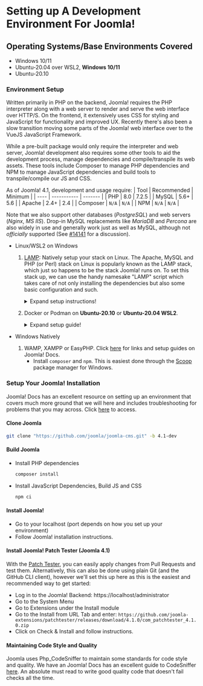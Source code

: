# Setting up A Development Environment For Joomla!

## Operating Systems/Base Environments Covered

- Windows 10/11
- Ubuntu-20.04 over WSL2, **Windows 10/11**
- Ubuntu-20.10

### Environment Setup
Written primarily in PHP on the backend, Joomla! requires the PHP interpreter along with a web server to render and serve the web interface over HTTP/S. On the frontend, it extensively uses CSS for styling and JavaScript for functionality and improved UX. Recently there's also been a slow transition moving some parts of the Joomla! web interface over to the VueJS JavaScript Framework.

While a pre-built package would only require the interpreter and web server, Joomla! development also requires some other tools to aid the development process, manage dependencies and compile/transpile its web assets. These tools include Composer to manage PHP dependencies and NPM to manage JavaScript dependencies and build tools to transpile/compile our JS and CSS.

As of Joomla! 4.1, development and usage require:
| Tool      | Recommended  | Minimum   |
| ----      | -----------  | -------   |
| PHP       | 8.0          | 7.2.5     |
| MySQL     | 5.6+         | 5.6       |
| Apache    | 2.4+         | 2.4       |
| Composer  | `N/A`        | `N/A`     |
| NPM       | `N/A`        | `N/A`     |

Note that we also support other databases (*PostgreSQL*) and web servers (*Nginx*, *MS IIS*). Drop-in MySQL replacements like *MariaDB* and *Percona* are also widely in use and generally work just as well as MySQL, although not _officially_ supported (See [#14141][joomla-mariadb-official-support-thread] for a discussion).


- Linux/WSL2 on Windows

  1. [LAMP][lamp]: Natively setup your stack on Linux.
  The Apache, MySQL and PHP (or Perl) stack on Linux is popularly known as the LAMP stack, which just so happens to be the stack Joomla! runs on. To set this stack up, we can use the handy namesake "LAMP" script which takes care of not only installing the dependencies but also some basic configuration and such.

     <details>
         <summary>Expand setup instructions!</summary>


     ```bash
     git clone "https://github.com/teddysun/lamp.git"
     cd lamp
     # install the lamp stack
     sudo ./lamp.sh --apache_option 1 --db_option 8 --php_option 6 --kodexplorer_option 2 --apache_mod
     ules mod_wsgi,mod_security --php_extensions apcu,xdebug --db_manage_modules phpmyadmin
     # install composer and npm
     sudo apt-get install npm composer -y
     ```

     </details>

     

  2. Docker or Podman on **Ubuntu-20.10** or **Ubuntu-20.04 WSL2**.

     <details>
         <summary>Expand setup guide!</summary>


     ### Setting up an Environment with Podman

     [Podman][podman] is a daemonless container engine for working with OCI Containers on Linux systems. In practice, it can be used as a drop-in replacement for [Docker][docker]. If you want to set up your environment with Docker instead, feel free to replace the installation of Podman with Docker.

     Some of the additions to `~/.bashrc` are only required for WSL2. They may be dropped if you're in a native Linux environment. 

     1. [Install Podman](https://podman.io/getting-started/installation.html)

     2. Get Docker Compose:

        ```bash
        sudo curl -L "https://github.com/docker/compose/releases/download/1.25.4/docker-compose-$(uname -s)-$(uname -m)" -o /usr/local/bin/docker-compose
        sudo chmod +x /usr/local/bin/docker-compose
        ```

     3. Additions to your `~/.bashrc`:

        ```bash
        # set $XDG_RUNTIME_DIR for podman [only WSL2!]
        if [[ -z "$XDG_RUNTIME_DIR" ]]; then
        	export XDG_RUNTIME_DIR=/run/user/$UID
        	if [[ ! -d "$XDG_RUNTIME_DIR" ]]; then
        		export XDG_RUNTIME_DIR=/tmp/$USER-runtime
        		if [[ ! -d "$XDG_RUNTIME_DIR" ]]; then
        			mkdir -m 0700 "$XDG_RUNTIME_DIR"
                 fi
        	fi
        fi
         
        # alias docker to podman
        alias docker=podman
        # custom DOCKER_HOST to work with docker-compose
        export DOCKER_HOST="unix://${XDG_RUNTIME_DIR}/podman/podman.sock"
        
        # get local IP address [only WSL2!]
        get_local_ip_wsl2() {
        	ip addr | grep 'eth0' | grep -Po '(?<=inet )[0-9\.]*(?=/)'
        }
        ```

     4. Podman services that run in both native and WSL2 environments. Need to be started on startup.
        If you're not in a WSl2 environment, you can avoid using these services by enabling the `podman.socket` systemd service with `sudo systemctl enable podman.socket`

        ```bash
        nohup podman system service --time=0 < /dev/null > /dev/null 2>&1 &
        # second service -- use only if you're on WSL2 and run IDE on Windows [onyl WSL2!]
        nohup podman system service --time=0 "tcp:$(get_local_ip_wsl2):8089" < /dev/null > /dev/null 2>&1 &
        ```
      5. Once you clone the Joomla! repo:
         0. `cd` to the Joomla! directory.
         1. Copy the `docker-compose.yml` file from here to the folder.
         2. Spin up the Podman services: `docker-compose up -d`
         3. Visit http://localhost:8012 to check if things work (you should find Joomla! here, served by the `joomla-dev` container).

        </details>

- Windows Natively

  1. WAMP, XAMPP or EasyPHP. Click [here][jdocs-environment] for links and setup guides on Joomla! Docs.
      - Install `composer` and `npm`. This is easiest done through the [Scoop][scoop] package manager for Windows.

### Setup Your Joomla! Installation
Joomla! Docs has an excellent resource on setting up an environment that covers much more ground that we will here and includes troubleshooting for problems that you may across. Click [here][jdocs-env] to access.

#### Clone Joomla

```bash
git clone "https://github.com/joomla/joomla-cms.git" -b 4.1-dev
```
#### Build Joomla
- Install PHP dependencies
   ```bash
   composer install
   ```
- Install JavaScript Dependencies, Build JS and CSS
   ```bash
   npm ci
   ```

#### Install Joomla!
- Go to your localhost (port depends on how you set up your environment)
- Follow Joomla! installation instructions.

#### Install Joomla! Patch Tester (Joomla 4.1)
With the [Patch Tester][joomla-patch-tester], you can easily apply changes from Pull Requests and test them. Alternatively, this can also be done using plain Git (and the GitHub CLI client), however we'll set this up here as this is the easiest and recommended way to get started:
- Log in to the Joomla! Backend: https://localhost/administrator
- Go to the System Menu
- Go to Extensions under the Install module
- Go to the Install from URL Tab and enter: `https://github.com/joomla-extensions/patchtester/releases/download/4.1.0/com_patchtester_4.1.0.zip`
- Click on Check & Install and follow instructions.
#### Maintaining Code Style and Quality
Joomla uses Php_CodeSniffer to maintain some standards for code style and quality. We have an Joomla! Docs has an excellent guide to CodeSniffer [here][joomla-codesniffer]. An absolute must read to write good quality code that doesn't fail checks all the time.

[lamp]: https://github.com/teddysun/lamp
[podman]: https://podman.io/
[jdocs-environment]: https://docs.joomla.org/Setting_up_your_workstation_for_Joomla_development
[lamp-setup-guide]: #setting-up-an-environment-with-lamp-on-linux
[docker]: https://docker.com
[joomla-patch-tester]: https://github.com/joomla-extensions/patchtester
[jdocs-env]: https://docs.joomla.org/Special:MyLanguage/J4.x:Setting_Up_Your_Local_Environment
[scoop]: https://scoop.sh
[joomla-codesniffer]: https://docs.joomla.org/Joomla_CodeSniffer
[joomla-mariadb-official-support-thread]: https://github.com/joomla/joomla-cms/issues/14141

